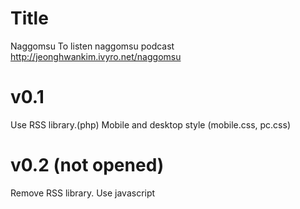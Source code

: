 Title
========
Naggomsu
To listen naggomsu podcast
http://jeonghwankim.ivyro.net/naggomsu

v0.1
====
Use RSS library.(php)
Mobile and desktop style (mobile.css, pc.css)

v0.2 (not opened)
====
Remove RSS library. Use javascript 
